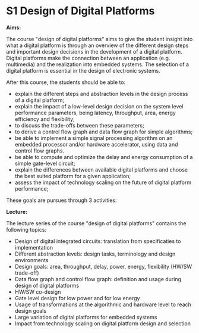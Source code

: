 

# S1 Design of Digital Platforms

**Aims:**

The course "design of digital platforms" aims to give the student insight into what a digital platform is through an overview of the different design steps and important design decisions in the development of a digital platform. Digital platforms make the connection between an application (e.g. multimedia) and the realization into embedded systems. The selection of a digital platform is essential in the design of electronic systems.

After this course, the students should be able to:

- explain the different steps and abstraction levels in the design process of a digital platform;
- explain the impact of a low-level design decision on the system level performance parameters, being latency, throughput, area, energy efficiency and flexibility;
- to discuss the trade-offs between these parameters;
- to derive a control flow graph and data flow graph for simple algorithms;
- be able to implement a simple signal processing algorithm on an embedded processor and/or hardware accelerator, using data and control flow graphs.
- be able to compute and optimize the delay and energy consumption of a simple gate-level circuit;
- explain the differences between available digital platforms and choose the best suited platform for a given application;
- assess the impact of technology scaling on the future of digital platform performance;

These goals are pursues through 3 activities:

**Lecture:**

The lecture series of the course "design of digital platforms" contains the following topics:

- Design of digital integrated circuits: translation from specificaties to implementation
- Different abstraction levels: design tasks, terminology and design environments
- Design goals: area, throughput, delay, power, energy, flexibility (HW/SW trade-off)
- Data flow graph and control flow graph: definition and usage during design of digital platforms
- HW/SW co-design
- Gate level design for low power and for low energy
- Usage of transformations at the algorithmic and hardware level to reach design goals
- Large variation of digital platforms for embedded systems
- Impact from technology scaling on digital platform design and selection